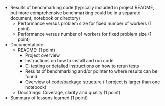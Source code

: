- Results of benchmarking code (typically included in project README, but more comprehensive benchmarking could be in a separate document, notebook or directory)
   - Performance versus problem size for fixed number of workers (1 point)
   - Performance versus number of workers for fixed problem size (1 point)
- Documentation:  
   - README:  (1 point)
      - Project overview
      - Instructions on how to install and run code
      - CI testing or detailed instructions on how to rerun tests
      - Results of benchmarking and/or pointer to where results can be found
      - Overview of code/package structure (if project is larger than one notebook)
   - Docstrings: Coverage, clarity and quality (1 point)
- Summary of lessons learned (1 point)
